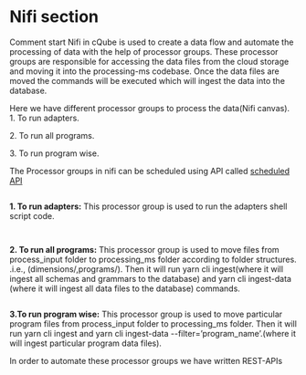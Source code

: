 # Nifi section

Comment start Nifi in cQube is used to create a data flow and automate the processing of data with the help of processor groups. These processor groups are responsible for accessing the data files from the cloud storage and moving it into the processing-ms codebase. Once the data files are moved the commands will be executed which will ingest the data into the database.&#x20;

Here we have different processor groups to process the data(Nifi canvas).\
1\. To run adapters.

2\. To run all programs.

3\. To run program wise.

The Processor groups in nifi can be scheduled using API called [scheduled API ](https://cqube.sunbird.org/use-cqube/ingesting-the-data/steps-to-ingest-data-files/scheduled-api)

<figure><img src="https://lh7-us.googleusercontent.com/RTAA79E4m4LW4kNxJ-x9lqS7LHwui1rMc-m-w4Pjx4UwURcFH9xhzn0xW6H4_CJDE_eyxI-RZNJIYcVLeJzsCOiroK2PXlI8Cdpoq5sDKdW3j6V5KxXoARgNBTzwA72tYx6M4FIr4i1CzhtAkDLn6cw" alt=""><figcaption></figcaption></figure>

**1. To run adapters:** This processor group is used to run the adapters shell script code.

<figure><img src="https://lh7-us.googleusercontent.com/vYOhhEZhqKmGv3WYCUQaPsnNHsHu4JuHhK5IRCXxrNf_O8-KfidyQElnuQb6BJizTMXo0moKHTwQ5KxMWSVGYnuJaLP_ATOw4wNBlhMTCdsz-ufJs-jyJr2QpwxENzKssec2EdeqRZGBHRQof4GRUdM" alt=""><figcaption></figcaption></figure>

<figure><img src="https://lh7-us.googleusercontent.com/1-B6z29UGf5kF5HNL6k9EQxJOJokP2IKIpIbmI6M-m9ERkP4xS1IZ9DtjNd1ccleV5Ig9QawB1oqUjIFfEOeACVQVGuTH4U-9270jHkTm0GsxwLZaB75u76P77-ulwre6OYiOMXKslcu2rE-WPZDdPY" alt=""><figcaption></figcaption></figure>



**2. To run all programs:** This processor group is used to move files from process\_input folder to processing\_ms folder according to folder structures. .i.e., (dimensions/,programs/). Then it will run yarn cli ingest(where it will ingest all schemas and grammars to the database) and yarn cli ingest-data (where it will ingest all data files to the database) commands.

<figure><img src="https://lh7-us.googleusercontent.com/F-AkuAxqcUxj4Lko-3lnAficTq2tDQh_x_GXKCdPsqy4ZJUvozqRMRS3fCtFplDC-R8qDtwdcvJ19phlJGY77UqIZ75cB0gi_DiuSYCvtIu8oH6lwTbO0K2O6UlcXbYM8MDEJ4SZg09S0dGBkbwuxbs" alt=""><figcaption></figcaption></figure>

**3.To run program wise:** This processor group is used to move particular program files from process\_input folder to processing\_ms folder. Then it will run yarn cli ingest and yarn cli ingest-data --filter=’program\_name’.(where it will ingest particular program data files).

In order to automate these processor groups we have written REST-APIs

<figure><img src="https://lh7-us.googleusercontent.com/WLJMhDjsBMTveEgWHBrLVTNqb62DdiRsrxyh2K_TRdnxWVb29xnKDv5r2fnKkV3bfAa9ekyK4kR-vLIRtPQXpNOtxdDEer7prp24KTK3NKkt-vMYn8Tu0EiBPivT_tjnsV63iKYHhZQ_2YsOXd5VKsQ" alt=""><figcaption></figcaption></figure>
